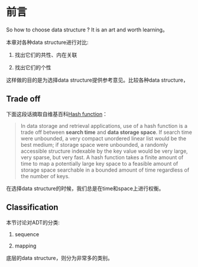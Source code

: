 # 前言

So how to choose data structure ? It is an art and worth learning。

本章对各种data structure进行对比:

1) 找出它们的共性、内在关联

2) 找出它们的个性

这样做的目的是为选择data structure提供参考意见。比较各种data structure，



## Trade off

下面这段话摘取自维基百科[Hash function](https://en.wikipedia.org/wiki/Hash_function#Efficiency)：

> In data storage and retrieval applications, use of a hash function is a trade off between **search time** and **data storage space**. If search time were unbounded, a very compact unordered linear list would be the best medium; if storage space were unbounded, a randomly accessible structure indexable by the key value would be very large, very sparse, but very fast. A hash function takes a finite amount of time to map a potentially large key space to a feasible amount of storage space searchable in a bounded amount of time regardless of the number of keys. 

在选择data structure的时候，我们总是在time和space上进行权衡。



## Classification

本节讨论对ADT的分类:

1) sequence

2) mapping

底层的data structure，则分为非常多的类别。


